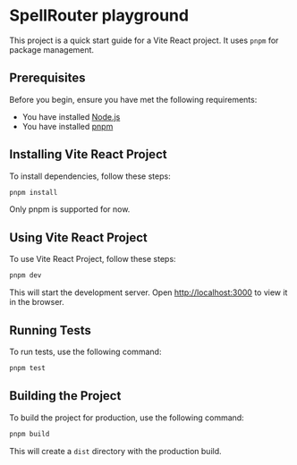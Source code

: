 # SpellRouter playground

This project is a quick start guide for a Vite React project. It uses `pnpm` for package management.

## Prerequisites

Before you begin, ensure you have met the following requirements:

- You have installed [Node.js](https://nodejs.org/en/download/)
- You have installed [pnpm](https://pnpm.io/installation)

## Installing Vite React Project

To install dependencies, follow these steps:

```bash
pnpm install
```

Only pnpm is supported for now.

## Using Vite React Project

To use Vite React Project, follow these steps:

```bash
pnpm dev
```

This will start the development server. Open [http://localhost:3000](http://localhost:3000) to view it in the browser.

## Running Tests

To run tests, use the following command:

```bash
pnpm test
```

## Building the Project

To build the project for production, use the following command:

```bash
pnpm build
```

This will create a `dist` directory with the production build.
